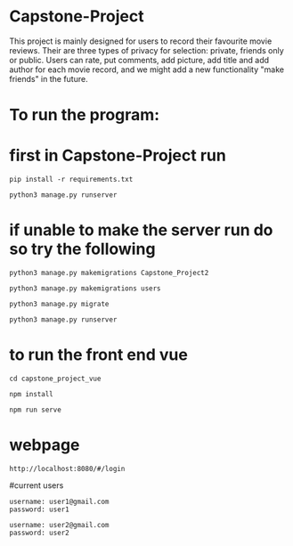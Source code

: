# Capstone-Project

This project is mainly designed for users to record their favourite movie reviews. Their are three types of privacy for selection: private, 
friends only or public. Users can rate, put comments, add picture, add title and add author for each movie record, and we might add a new 
functionality "make friends" in the future.

# To run the program:

# first in Capstone-Project run

    pip install -r requirements.txt
  
    python3 manage.py runserver

# if unable to make the server run do so try the following

    python3 manage.py makemigrations Capstone_Project2
  
    python3 manage.py makemigrations users
  
    python3 manage.py migrate
  
    python3 manage.py runserver


# to run the front end vue

    cd capstone_project_vue

    npm install
  
    npm run serve
    
# webpage
    http://localhost:8080/#/login

#current users

    username: user1@gmail.com
    password: user1
    
    username: user2@gmail.com
    password: user2


